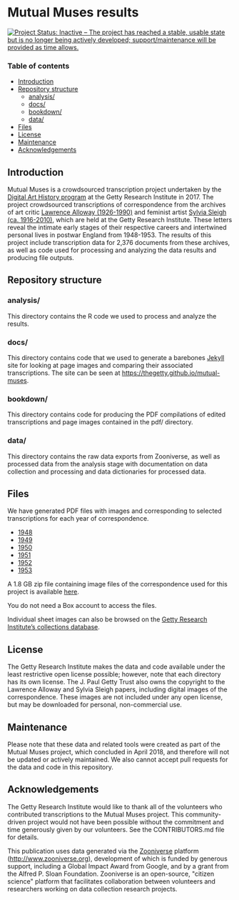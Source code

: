 # Mutual Muses results

[![Project Status: Inactive – The project has reached a stable, usable state but is no longer being actively developed; support/maintenance will be provided as time allows.](http://www.repostatus.org/badges/latest/inactive.svg)](http://www.repostatus.org/#inactive)

### Table of contents 

- [Introduction](#introduction)
- [Repository structure](#repository-structure)
  - [analysis/](#analysis)
  - [docs/](#docs)
  - [bookdown/](#bookdown)
  - [data/](#data)
- [Files](#files)
- [License](#license)
- [Maintenance](#maintenance)
- [Acknowledgements](#acknowledgements)

## Introduction

Mutual Muses is a crowdsourced transcription project undertaken by the [Digital Art History program](http://www.getty.edu/research/scholars/digital_art_history/index.html) at the Getty Research Institute in 2017. The project crowdsourced transcriptions of correspondence from the archives of art critic [Lawrence Alloway (1926-1990)](http://primo.getty.edu/GRI:GETTY_ALMA21135991340001551) and feminist artist [Sylvia Sleigh (ca. 1916-2010)](http://primo.getty.edu/GRI:GETTY_ALMA21136007870001551), which are held at the Getty Research Institute. These letters reveal the intimate early stages of their respective careers and intertwined personal lives in postwar England from 1948-1953. The results of this project include transcription data for 2,376 documents from these archives, as well as code used for processing and analyzing the data results and producing file outputs. 

## Repository structure 

### analysis/

This directory contains the R code we used to process and analyze the results.

### docs/

This directory contains code that we used to generate a barebones [Jekyll] site for looking at page images and comparing their associated transcriptions. The site can be seen at <https://thegetty.github.io/mutual-muses>.

[Jekyll]: https://jekyllrb.com

### bookdown/

This directory contains code for producing the PDF compilations of edited transcriptions and page images contained in the pdf/ directory.

### data/

This directory contains the raw data exports from Zooniverse, as well as processed data from the analysis stage with documentation on data collection and processing and data dictionaries for processed data.

## Files 

We have generated PDF files with images and corresponding to selected transcriptions for each year of correspondence. 

* [1948](https://getty.box.com/shared/static/hsdgjn50k08850aue4w3rsxt6hj9hjqp.pdf) 
* [1949](https://getty.box.com/shared/static/iw2xfj7zyvy3edf0dyyikd0ao91qtbdm.pdf) 
* [1950](https://getty.box.com/shared/static/cutm2p9pec2j4tkuwu5z9mv2g24kfcc9.pdf) 
* [1951](https://getty.box.com/shared/static/ge0ki5jike4desvvteyfz5gjc7vbcg1f.pdf) 
* [1952](https://getty.box.com/shared/static/kit6gcdmaa1yx3lvn6whr9eq5n12g9rp.pdf) 
* [1953](https://getty.box.com/shared/static/1hjt1ob4w63if5f6ovq762ysw6bjvks9.pdf) 

A 1.8 GB zip file containing image files of the correspondence used for this project is available [here](https://getty.box.com/shared/static/429y88z56v4q7ebced8n8g0031b5kl2z.zip).

You do not need a Box account to access the files. 

Individual sheet images can also be browsed on the [Getty Research Institute’s collections database](http://hdl.handle.net/10020/alloway_sleigh).

## License 

The Getty Research Institute makes the data and code available under the least restrictive open license possible; however, note that each directory has its own license. The J. Paul Getty Trust also owns the copyright to the Lawrence Alloway and Sylvia Sleigh papers, including digital images of the correspondence. These images are not included under any open license, but may be downloaded for personal, non-commercial use.


## Maintenance 

Please note that these data and related tools were created as part of the Mutual Muses project, which concluded in April 2018, and therefore will not be updated or actively maintained. We also cannot accept pull requests for the data and code in this repository. 

## Acknowledgements

The Getty Research Institute would like to thank all of the volunteers who contributed transcriptions to the Mutual Muses project. This community-driven project would not have been possible without the commitment and time generously given by our volunteers. See the CONTRIBUTORS.md file for details.

This publication uses data generated via the [Zooniverse](http://www.zooniverse.org) platform (http://www.zooniverse.org), development of which is funded by generous support, including a Global Impact Award from Google, and by a grant from the Alfred P. Sloan Foundation. Zooniverse is an open-source, "citizen science" platform that facilitates collaboration between volunteers and researchers working on data collection research projects. 
